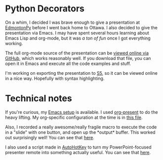 Python Decorators
=================

On a whim, I decided I was brave enough to give a presentation at [EdmontonPy](http://edmontonpy.com/) before I went back home to Ottawa. I also decided to give the presentation via Emacs. I may have spent several hours learning about Emacs Lisp and org-mode, but it was *a ton of fun* once I got everything working.

The full org-mode source of the presentation can be [viewed online via GitHub](https://github.com/MatthewDarling/PythonDecorators/blob/master/EdmontonPyPresentation.org), which works reasonably well. If you download that file, you can open it in Emacs and execute all the code examples and stuff.

I'm working on exporting the presentation to [S5](http://orgmode.org/worg/org-tutorials/non-beamer-presentations.html#sec-3), so it can be viewed online in a nice way. Hopefully with syntax highlighting.

Technical notes
===============

If you're curious, my [Emacs setup](https://github.com/MatthewDarling/.emacs) is available. I used [org-present](https://github.com/rlister/org-present/) to do the heavy lifting. My org-specific configuration at the time is in [this file](https://github.com/MatthewDarling/.emacs/blob/c5c3e54a12aef371f0a66fda0bdcd6ad6329fa8c/init-org.el).

Also, I recorded a really awesome/really fragile macro to execute the code in a "slide" with one button, and open up the \*output\* buffer. This worked out surprisingly well! You can see that [here](https://github.com/MatthewDarling/.emacs/blob/c5c3e54a12aef371f0a66fda0bdcd6ad6329fa8c/init-org.el#L66).

I also used a script made in [AutoHotKey](autohotkey.com) to turn my PowerPoint-focused presenter remote into something actually useful. You can see that [here](https://github.com/MatthewDarling/PythonDecorators/blob/master/presenting.ahk).
